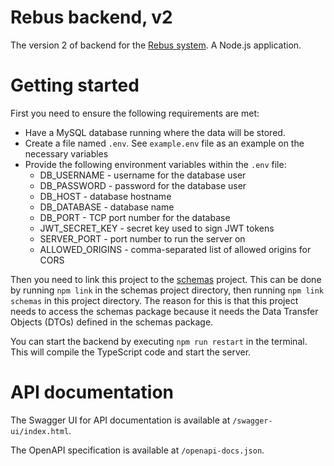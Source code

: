 # Rebus backend, v2

The version 2 of backend for the [Rebus system](..). A Node.js application.

# Getting started

First you need to ensure the following requirements are met:

- Have a MySQL database running where the data will be stored.
- Create a file named `.env`. See `example.env` file as an example on the necessary variables
- Provide the following environment variables within the `.env` file:
    - DB_USERNAME - username for the database user
    - DB_PASSWORD - password for the database user
    - DB_HOST - database hostname
    - DB_DATABASE - database name
    - DB_PORT - TCP port number for the database
    - JWT_SECRET_KEY - secret key used to sign JWT tokens
    - SERVER_PORT - port number to run the server on
    - ALLOWED_ORIGINS - comma-separated list of allowed origins for CORS

Then you need to link this project to the [schemas](../schemas) project. This can be done by
running `npm link` in the schemas project directory, then running `npm link schemas` in this
project directory. The reason for this is that this project needs to access the schemas package
because it needs the Data Transfer Objects (DTOs) defined in the schemas package.

You can start the backend by executing `npm run restart` in the terminal. This will compile the
TypeScript code and start the server.

# API documentation

The Swagger UI for API documentation is available at `/swagger-ui/index.html`.

The OpenAPI specification is available at `/openapi-docs.json`.